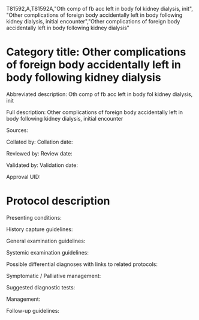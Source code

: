 T81592,A,T81592A,"Oth comp of fb acc left in body fol kidney dialysis, init", "Other complications of foreign body accidentally left in body following kidney dialysis, initial encounter","Other complications of foreign body accidentally left in body following kidney dialysis"
# Category title: Other complications of foreign body accidentally left in body following kidney dialysis

Abbreviated description: Oth comp of fb acc left in body fol kidney dialysis, init

Full description: Other complications of foreign body accidentally left in body following kidney dialysis, initial encounter

Sources:

Collated by:
Collation date:

Reviewed by:
Review date:

Validated by:
Validation date:

Approval UID:

# Protocol description

Presenting conditions:

History capture guidelines:

General examination guidelines:

Systemic examination guidelines:

Possible differential diagnoses with links to related protocols:

Symptomatic / Palliative management:

Suggested diagnostic tests:

Management:

Follow-up guidelines:

